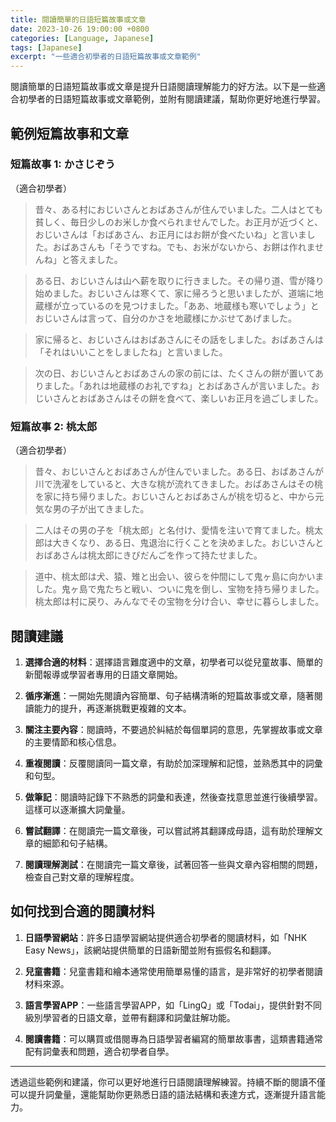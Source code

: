 ```yaml
---
title: 閱讀簡單的日語短篇故事或文章
date: 2023-10-26 19:00:00 +0800
categories: [Language, Japanese]
tags: [Japanese] 
excerpt: "一些適合初學者的日語短篇故事或文章範例"
---
```


閱讀簡單的日語短篇故事或文章是提升日語閱讀理解能力的好方法。以下是一些適合初學者的日語短篇故事或文章範例，並附有閱讀建議，幫助你更好地進行學習。

## **範例短篇故事和文章**

### **短篇故事 1: かさじぞう**
（適合初學者）

> 昔々、ある村におじいさんとおばあさんが住んでいました。二人はとても貧しく、毎日少しのお米しか食べられませんでした。お正月が近づくと、おじいさんは「おばあさん、お正月にはお餅が食べたいね」と言いました。おばあさんも「そうですね。でも、お米がないから、お餅は作れませんね」と答えました。

> ある日、おじいさんは山へ薪を取りに行きました。その帰り道、雪が降り始めました。おじいさんは寒くて、家に帰ろうと思いましたが、道端に地蔵様が立っているのを見つけました。「ああ、地蔵様も寒いでしょう」とおじいさんは言って、自分のかさを地蔵様にかぶせてあげました。

> 家に帰ると、おじいさんはおばあさんにその話をしました。おばあさんは「それはいいことをしましたね」と言いました。

> 次の日、おじいさんとおばあさんの家の前には、たくさんの餅が置いてありました。「あれは地蔵様のお礼ですね」とおばあさんが言いました。おじいさんとおばあさんはその餅を食べて、楽しいお正月を過ごしました。

### **短篇故事 2: 桃太郎**
（適合初學者）

> 昔々、おじいさんとおばあさんが住んでいました。ある日、おばあさんが川で洗濯をしていると、大きな桃が流れてきました。おばあさんはその桃を家に持ち帰りました。おじいさんとおばあさんが桃を切ると、中から元気な男の子が出てきました。

> 二人はその男の子を「桃太郎」と名付け、愛情を注いで育てました。桃太郎は大きくなり、ある日、鬼退治に行くことを決めました。おじいさんとおばあさんは桃太郎にきびだんごを作って持たせました。

> 道中、桃太郎は犬、猿、雉と出会い、彼らを仲間にして鬼ヶ島に向かいました。鬼ヶ島で鬼たちと戦い、ついに鬼を倒し、宝物を持ち帰りました。桃太郎は村に戻り、みんなでその宝物を分け合い、幸せに暮らしました。

## **閱讀建議**

1. **選擇合適的材料**：選擇語言難度適中的文章，初學者可以從兒童故事、簡單的新聞報導或學習者專用的日語文章開始。

2. **循序漸進**：一開始先閱讀內容簡單、句子結構清晰的短篇故事或文章，隨著閱讀能力的提升，再逐漸挑戰更複雜的文本。

3. **關注主要內容**：閱讀時，不要過於糾結於每個單詞的意思，先掌握故事或文章的主要情節和核心信息。

4. **重複閱讀**：反覆閱讀同一篇文章，有助於加深理解和記憶，並熟悉其中的詞彙和句型。

5. **做筆記**：閱讀時記錄下不熟悉的詞彙和表達，然後查找意思並進行後續學習。這樣可以逐漸擴大詞彙量。

6. **嘗試翻譯**：在閱讀完一篇文章後，可以嘗試將其翻譯成母語，這有助於理解文章的細節和句子結構。

7. **閱讀理解測試**：在閱讀完一篇文章後，試著回答一些與文章內容相關的問題，檢查自己對文章的理解程度。

## **如何找到合適的閱讀材料**

1. **日語學習網站**：許多日語學習網站提供適合初學者的閱讀材料，如「NHK Easy News」，該網站提供簡單的日語新聞並附有振假名和翻譯。

2. **兒童書籍**：兒童書籍和繪本通常使用簡單易懂的語言，是非常好的初學者閱讀材料來源。

3. **語言學習APP**：一些語言學習APP，如「LingQ」或「Todai」，提供針對不同級別學習者的日語文章，並帶有翻譯和詞彙註解功能。

4. **閱讀書籍**：可以購買或借閱專為日語學習者編寫的簡單故事書，這類書籍通常配有詞彙表和問題，適合初學者自學。

---

透過這些範例和建議，你可以更好地進行日語閱讀理解練習。持續不斷的閱讀不僅可以提升詞彙量，還能幫助你更熟悉日語的語法結構和表達方式，逐漸提升語言能力。
